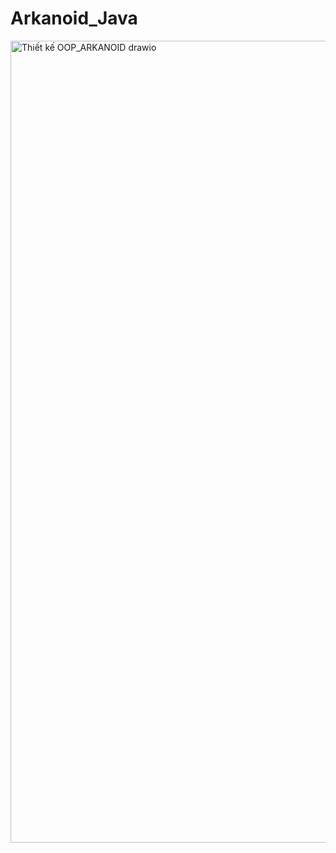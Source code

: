 # Arkanoid_Java
<img width="1796" height="1283" alt="Thiết kế OOP_ARKANOID drawio" src="https://github.com/user-attachments/assets/84987e87-ab6b-4401-8a7e-4588d7a7c881" />
